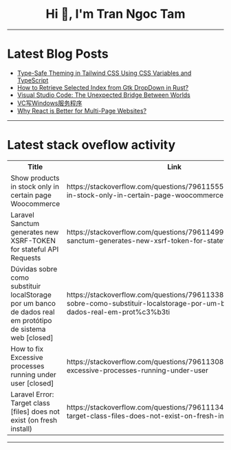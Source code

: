 <h1 align="center">Hi 👋, I'm Tran Ngoc Tam</h1>

---

# Latest Blog Posts 
<!-- BLOG-POST-LIST:START -->
- [Type-Safe Theming in Tailwind CSS Using CSS Variables and TypeScript](https://dev.to/abtahitajwar/type-safe-theming-in-tailwind-css-using-css-variables-and-typescript-1e6j)
- [How to Retrieve Selected Index from Gtk DropDown in Rust?](https://dev.to/generatecodedev/how-to-retrieve-selected-index-from-gtk-dropdown-in-rust-5kp)
- [Visual Studio Code: The Unexpected Bridge Between Worlds](https://dev.to/ljvasquezr/visual-studio-code-the-unexpected-bridge-between-worlds-52bi)
- [VC写Windows服务程序](https://dev.to/second/vcxie-windowsfu-wu-cheng-xu-1bpm)
- [Why React is Better for Multi-Page Websites?](https://dev.to/deansaiful/why-react-is-better-for-multi-page-websites-5dhm)
<!-- BLOG-POST-LIST:END -->

---

# Latest stack oveflow activity
<table>
  <tr><th>Title</th><th>Link</th></tr>
  <!-- STACKOVERFLOW:START --><tr><td>Show products in stock only in certain page Woocommerce</td><td>https://stackoverflow.com/questions/79611555/show-products-in-stock-only-in-certain-page-woocommerce</td></tr><tr><td>Laravel Sanctum generates new XSRF-TOKEN for stateful API Requests</td><td>https://stackoverflow.com/questions/79611499/laravel-sanctum-generates-new-xsrf-token-for-stateful-api-requests</td></tr><tr><td>Dúvidas sobre como substituir localStorage por um banco de dados real em protótipo de sistema web [closed]</td><td>https://stackoverflow.com/questions/79611338/d%c3%bavidas-sobre-como-substituir-localstorage-por-um-banco-de-dados-real-em-prot%c3%b3ti</td></tr><tr><td>How to fix Excessive processes running under user [closed]</td><td>https://stackoverflow.com/questions/79611308/how-to-fix-excessive-processes-running-under-user</td></tr><tr><td>Laravel Error: Target class [files] does not exist &lpar;on fresh install&rpar;</td><td>https://stackoverflow.com/questions/79611134/laravel-error-target-class-files-does-not-exist-on-fresh-install</td></tr><!-- STACKOVERFLOW:END -->
</table>

---


